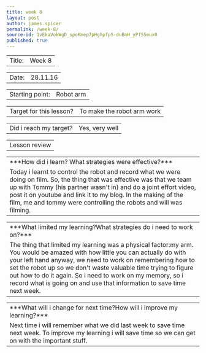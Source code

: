 ```yaml
---
title: week 8
layout: post
author: james.spicer
permalink: /week-8/
source-id: 1vEkaVokWgD_spoKmep7pHghpfpS-duBnH_yPfS5mux0
published: true
---
```

<table>
  <tr>
    <td>Title:</td>
    <td>Week 8</td>
  </tr>
</table>


<table>
  <tr>
    <td>Date:</td>
    <td>28.11.16</td>
  </tr>
</table>


<table>
  <tr>
    <td>Starting point:</td>
    <td>Robot arm </td>
  </tr>
</table>


<table>
  <tr>
    <td>Target for this lesson?</td>
    <td>To make the robot arm work</td>
  </tr>
</table>


<table>
  <tr>
    <td>Did i reach my target?</td>
    <td>Yes, very well</td>
  </tr>
</table>


<table>
  <tr>
    <td>Lesson review</td>
  </tr>
</table>


<table>
  <tr>
    <td>***How did i learn? What strategies were effective?***
</td>
  </tr>
  <tr>
    <td>   Today i learnt to control the robot and record what we were doing on film. So, the thing that was effective was that we team up with Tommy (his partner wasn't in) and do a joint effort video, post it on youtube and link it to my blog. In the making of the film, me and tommy were controlling the robots and will was filming.</td>
  </tr>
</table>


<table>
  <tr>
    <td>***What limited my learning?What strategies do i need to work on?***</td>
  </tr>
  <tr>
    <td>  The thing that limited my learning was a physical factor:my arm. You would be amazed with how little you can actually do with your left hand anyway, we need to work on remembering how to set the robot up so we don't waste valuable time trying to figure out how to do it again. So i need to work on my memory, so i record what is going on and use that information to save time next week. </td>
  </tr>
</table>


<table>
  <tr>
    <td>***What will i change for next time?How will i improve my learning?***</td>
  </tr>
  <tr>
    <td> Next time i will remember what we did last week to save time next week. To improve my learning i will save time so we can get on with the important stuff.</td>
  </tr>
</table>


